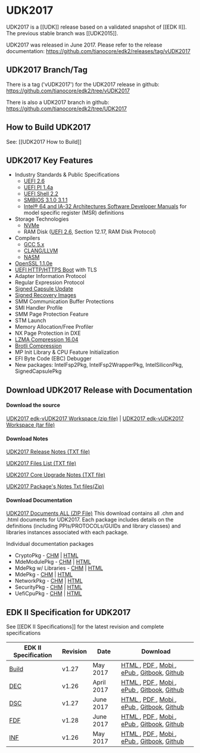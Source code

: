 # UDK2017

UDK2017 is a [[UDK]] release based on a validated snapshot of [[EDK II]]. The previous stable branch was [[UDK2015]].

UDK2017 was released in June 2017. Please refer to the release documentation: https://github.com/tianocore/edk2/releases/tag/vUDK2017

## UDK2017 Branch/Tag

There is a tag ('vUDK2017') for the UDK2017 release in github:
https://github.com/tianocore/edk2/tree/vUDK2017 

There is also a UDK2017 branch in github:
https://github.com/tianocore/edk2/tree/UDK2017

## How to Build UDK2017
See: [[UDK2017 How to Build]]

## UDK2017 Key Features

* Industry Standards & Public Specifications
  * [UEFI 2.6](http://www.uefi.org/sites/default/files/resources/UEFI%20Spec%202_6.pdf)
  * [UEFI PI 1.4a](http://www.uefi.org/sites/default/files/resources/PI_1_4_ErrataA.zip)
  * [UEFI Shell 2.2](http://www.uefi.org/sites/default/files/resources/UEFI_Shell_2_2.pdf)
  * [SMBIOS 3.1.0  3.1.1](https://www.dmtf.org/standards/smbios)
  * [Intel® 64 and IA-32 Architectures Software Developer Manuals](https://software.intel.com/en-us/articles/intel-sdm) for model specific register (MSR) definitions
* Storage Technologies
  * [NVMe](http://www.nvmexpress.org/)
  * RAM Disk ([UEFI 2.6](http://www.uefi.org/sites/default/files/resources/UEFI%20Spec%202_6.pdf), Section 12.17, RAM Disk Protocol)
* Compilers
  * [GCC 5.x](https://gcc.gnu.org/gcc-5/)
  * [CLANG/LLVM](http://clang.llvm.org/)
  * [NASM](https://github.com/tianocore/tianocore.github.io/wiki/Nasm-Setup)
* [OpenSSL 1.1.0e](https://www.openssl.org/)
* [UEFI HTTP/HTTPS Boot](https://github.com/tianocore/tianocore.github.io/wiki/HTTPS-Boot) with TLS
* Adapter Information Protocol
* Regular Expression Protocol
* [Signed Capsule Update](https://github.com/tianocore/tianocore.github.io/wiki/Capsule-Based-Firmware-Update-and-Firmware-Recovery)
* [Signed Recovery Images](https://github.com/tianocore/tianocore.github.io/wiki/Capsule-Based-Firmware-Update-and-Firmware-Recovery)
* SMM Communication Buffer Protections
* SMI Handler Profile
* SMM Page Protection Feature
* STM Launch
* Memory Allocation/Free Profiler
* NX Page Protection in DXE
* [LZMA Compression 16.04](http://7-zip.org/sdk.html)
* [Brotli Compression](https://github.com/google/brotli)
* MP Init Library & CPU Feature Initialization
* EFI Byte Code (EBC) Debugger
* New packages: IntelFsp2Pkg, IntelFsp2WrapperPkg, IntelSiliconPkg, SignedCapsulePkg

## Download  UDK2017 Release with Documentation

#### Download the source
[UDK2017 edk-vUDK2017 Workspace (zip file)](https://github.com/tianocore/edk2/archive/vUDK2017.zip ) |
[UDK2017 edk-vUDK2017 Workspace (tar file)](https://github.com/tianocore/edk2/archive/vUDK2017.tar.gz )

#### Download Notes

[UDK2017 Release Notes (TXT file)](https://github.com/tianocore/edk2/releases/download/vUDK2017/UDK2017_Release_Notes.txt )

[UDK2017 Files List (TXT file)](https://github.com/tianocore/edk2/releases/download/vUDK2017/UDK2017_FilesList.txt )

[UDK2017 Core Upgrade Notes (TXT file)](https://github.com/tianocore/edk2/releases/download/vUDK2017/Core_Upgrade_Notes.txt)

[UDK2017 Package's Notes Txt files(Zip)](https://github.com/tianocore/edk2/releases/download/vUDK2017/UDK2017.Notes.zip )


#### Download Documentation

[UDK2017 Documents ALL (ZIP File)]( https://github.com/tianocore/edk2/releases/download/vUDK2017/UDK2017.Documents.zip)
This download contains all .chm and .html documents for UDK2017. Each package includes details on the definitions (including PPIs/PROTOCOLs/GUIDs and library classes) and libraries instances associated with each package.

Individual documentation packages
* CryptoPkg - [CHM](https://github.com/tianocore-docs/Docs/raw/master/UDK/UDK2017/CryptoPkg%20Document.chm) | [HTML](https://github.com/tianocore-docs/Docs/raw/master/UDK/UDK2017/CryptoPkg%20Document.zip)
* MdeModulePkg - [CHM](https://github.com/tianocore-docs/Docs/raw/master/UDK/UDK2017/MdeModulePkg%20Document.chm) | [HTML](https://github.com/tianocore-docs/Docs/raw/master/UDK/UDK2017/MdeModulePkg%20Document.zip)
* MdePkg w/ Libraries - [CHM](https://github.com/tianocore-docs/Docs/raw/master/UDK/UDK2017/MdePkg%20Document%20With%20Libraries.chm) | [HTML](https://github.com/tianocore-docs/Docs/raw/master/UDK/UDK2017/MdePkg%20Document%20With%20Libraries.zip)
* MdePkg - [CHM](https://github.com/tianocore-docs/Docs/raw/master/UDK/UDK2017/MdePkg%20Document.chm) | [HTML](https://github.com/tianocore-docs/Docs/raw/master/UDK/UDK2017/MdePkg%20Document.zip)
* NetworkPkg - [CHM](https://github.com/tianocore-docs/Docs/raw/master/UDK/UDK2017/NetworkPkg%20Document%20With%20Modules.chm) | [HTML](https://github.com/tianocore-docs/Docs/raw/master/UDK/UDK2017/NetworkPkg%20Document%20With%20Modules.zip)
* SecurityPkg - [CHM](https://github.com/tianocore-docs/Docs/raw/master/UDK/UDK2017/SecurityiPkg%20Document%20With%20Modules.chm) | [HTML](https://github.com/tianocore-docs/Docs/raw/master/UDK/UDK2017/SecurityiPkg%20Document%20With%20Modules.zip)
* UefiCpuPkg - [CHM](https://github.com/tianocore-docs/Docs/blob/master/UDK/UDK2017/UefiCpuPkg%20Document.chm) | [HTML](https://github.com/tianocore-docs/Docs/blob/master/UDK/UDK2017/UefiCpuPkg%20Document.zip)

## EDK II Specification for UDK2017
See [[EDK II Specifications]] for the latest revision and complete specifications

| EDK II Specification | Revision  | Date | Download |
| ---------------------| --------- | ---- |---------------------------------------------|
|[Build](#Build) |v1.27   | May 2017   | [HTML   ](https://edk2-docs.gitbooks.io/edk-ii-build-specification/content/v/release/1.27/), [PDF    ](https://www.gitbook.com/download/pdf/book/edk2-docs/edk-ii-build-specification/v/release/1.27), [Mobi   ](https://www.gitbook.com/download/mobi/book/edk2-docs/edk-ii-build-specification/v/release/1.27), [ePub   ](https://www.gitbook.com/download/epub/book/edk2-docs/edk-ii-build-specification/v/release/1.27), [Gitbook](https://www.gitbook.com/book/edk2-docs/edk-ii-build-specification), [Github ](https://github.com/tianocore-docs/edk2-BuildSpecification/tree/release/1.27) |
|[DEC](#DEC)     |v1.26   | April 2017 |[HTML   ](https://edk2-docs.gitbooks.io/edk-ii-dec-specification/content/v/release/1.26/), [PDF    ](https://www.gitbook.com/download/pdf/book/edk2-docs/edk-ii-dec-specification/v/release/1.26), [Mobi   ](https://www.gitbook.com/download/mobi/book/edk2-docs/edk-ii-dec-specification/v/release/1.26), [ePub   ](https://www.gitbook.com/download/epub/book/edk2-docs/edk-ii-dec-specification/v/release/1.26), [Gitbook](https://www.gitbook.com/book/edk2-docs/edk-ii-dec-specification), [Github ](https://github.com/tianocore-docs/edk2-DecSpecification/tree/release/1.26)|
|[DSC](#DSC)     |v1.27   | June 2017  | [HTML   ](https://edk2-docs.gitbooks.io/edk-ii-dsc-specification/content/v/release/1.27/), [PDF    ](https://www.gitbook.com/download/pdf/book/edk2-docs/edk-ii-dsc-specification/v/release/1.27), [Mobi   ](https://www.gitbook.com/download/mobi/book/edk2-docs/edk-ii-dsc-specification/v/release/1.27), [ePub   ](https://www.gitbook.com/download/epub/book/edk2-docs/edk-ii-dsc-specification/v/release/1.27), [Gitbook](https://www.gitbook.com/book/edk2-docs/edk-ii-dsc-specification/details), [Github ](https://github.com/tianocore-docs/edk2-DscSpecification/tree/release/1.27)|
|[FDF](#FDF)     |v1.28   | June 2017  | [HTML   ](https://edk2-docs.gitbooks.io/edk-ii-fdf-specification/content/v/release/1.28/), [PDF    ](https://www.gitbook.com/download/pdf/book/edk2-docs/edk-ii-fdf-specification/v/release/1.28), [Mobi   ](https://www.gitbook.com/download/mobi/book/edk2-docs/edk-ii-fdf-specification/v/release/1.28), [ePub   ](https://www.gitbook.com/download/epub/book/edk2-docs/edk-ii-fdf-specification/v/release/1.28), [Gitbook](https://www.gitbook.com/book/edk2-docs/edk-ii-fdf-specification), [Github ](https://github.com/tianocore-docs/edk2-FdfSpecification/tree/release/1.28)|
|[INF](#INF)     |v1.26   | May 2017   | [HTML   ](https://edk2-docs.gitbooks.io/edk-ii-inf-specification/content/v/release/1.26/), [PDF    ](https://www.gitbook.com/download/pdf/book/edk2-docs/edk-ii-inf-specification/v/release/1.26), [Mobi   ](https://www.gitbook.com/download/mobi/book/edk2-docs/edk-ii-inf-specification/v/release/1.26), [ePub   ](https://www.gitbook.com/download/epub/book/edk2-docs/edk-ii-inf-specification/v/release/1.26), [Gitbook](https://www.gitbook.com/book/edk2-docs/edk-ii-inf-specification), [Github ](https://github.com/tianocore-docs/edk2-InfSpecification/tree/release/1.26) |




